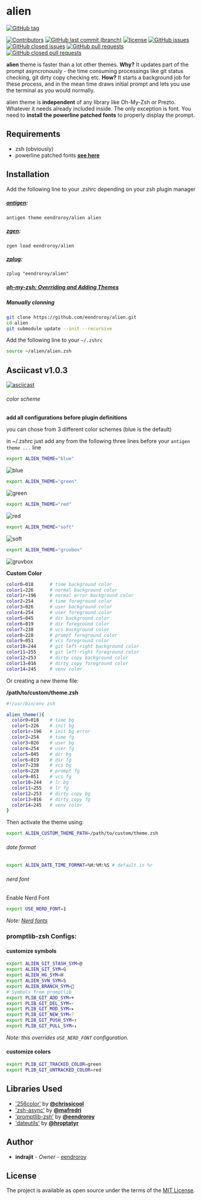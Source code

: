 # alien

[![GitHub tag](https://img.shields.io/github/tag/eendroroy/alien.svg)](https://github.com/eendroroy/alien/tags)

[![Contributors](https://img.shields.io/github/contributors/eendroroy/alien.svg)](https://github.com/eendroroy/alien/graphs/contributors)
[![GitHub last commit (branch)](https://img.shields.io/github/last-commit/eendroroy/alien/master.svg)](https://github.com/eendroroy/alien)
[![license](https://img.shields.io/github/license/eendroroy/alien.svg)](https://github.com/eendroroy/alien/blob/master/LICENSE)
[![GitHub issues](https://img.shields.io/github/issues/eendroroy/alien.svg)](https://github.com/eendroroy/alien/issues)
[![GitHub closed issues](https://img.shields.io/github/issues-closed/eendroroy/alien.svg)](https://github.com/eendroroy/alien/issues?q=is%3Aissue+is%3Aclosed)
[![GitHub pull requests](https://img.shields.io/github/issues-pr/eendroroy/alien.svg)](https://github.com/eendroroy/alien/pulls)
[![GitHub closed pull requests](https://img.shields.io/github/issues-pr-closed/eendroroy/alien.svg)](https://github.com/eendroroy/alien/pulls?q=is%3Apr+is%3Aclosed)

**alien** theme is faster than a lot other themes. **Why?** It updates part of the prompt asyncronously - the time consuming processings like git status checking, git dirty copy checking etc. **How?** It starts a background job for these process, and in the mean time draws initial prompt and lets you use the terminal as you would normally.

alien theme is **independent** of any library like Oh-My-Zsh or Prezto. Whatever it needs already included inside. The only exception is font. You need to **install the powerline patched fonts** to properly display the prompt.

## Requirements

- zsh (obviously)
- powerline patched fonts [**see here**](https://github.com/powerline/fonts)

## Installation

Add the following line to your .zshrc depending on your zsh plugin manager

##### [antigen](https://github.com/zsh-users/antigen):

    antigen theme eendroroy/alien alien

##### [zgen](https://github.com/tarjoilija/zgen):

    zgen load eendroroy/alien

##### [zplug](https://github.com/zplug/zplug):

    zplug "eendroroy/alien"

##### [oh-my-zsh: Overriding and Adding Themes](https://github.com/robbyrussell/oh-my-zsh/wiki/Customization#overriding-and-adding-themes)

##### Manually clonning

```bash
git clone https://github.com/eendroroy/alien.git
cd alien
git submodule update --init --recursive
```

Add the following line to your `~/.zshrc`

```bash
source ~/alien/alien.zsh
```

## Asciicast v1.0.3

[![asciicast](http://asciinema.org/a/162085.png)](https://asciinema.org/a/162085)

###### color scheme

**add all configurations before plugin definitions**

you can chose from 3 different color schemes (blue is the default)

in ~/.zshrc just add any from the following three lines before your `antigen theme ...` line

```bash
export ALIEN_THEME="blue"
```

![blue](https://raw.githubusercontent.com/eendroroy/alien/master/screenshots/blue.png)

```bash
export ALIEN_THEME="green"
```

![green](https://raw.githubusercontent.com/eendroroy/alien/master/screenshots/green.png)

```bash
export ALIEN_THEME="red"
```

![red](https://raw.githubusercontent.com/eendroroy/alien/master/screenshots/red.png)

```bash
export ALIEN_THEME="soft"
```

![soft](https://raw.githubusercontent.com/eendroroy/alien/master/screenshots/soft.png)

```bash
export ALIEN_THEME="gruvbox"
```

![gruvbox](https://raw.githubusercontent.com/eendroroy/alien/master/screenshots/gruvbox.png)


**Custom Color**

```bash
color0=018      # time background color
color1=226      # normal background color
color1r=196     # normal error background color
color2=254      # time foreground color
color3=026      # user background color
color4=254      # user foreground color
color5=045      # dir background color
color6=019      # dir foreground color
color7=238      # vcs background color
color8=228      # prompt foreground color
color9=051      # vcs foreground color
color10=244     # git left-right background color
color11=255     # git left-right foreground color
color12=253     # dirty copy background color
color13=016     # dirty copy foreground color
color14=245     # venv color
```

Or creating a new theme file:

__/path/to/custom/theme.zsh__

```bash
#!/usr/bin/env zsh

alien_theme(){
  color0=018    # time bg
  color1=226    # init bg
  color1r=196   # init bg error
  color2=254    # time fg
  color3=026    # user bg
  color4=254    # user fg
  color5=045    # dir bg
  color6=019    # dir fg
  color7=238    # vcs bg
  color8=228    # prompt fg
  color9=051    # vcs fg
  color10=244   # lr bg
  color11=255   # lr fg
  color12=253   # dirty copy bg
  color13=016   # dirty copy fg
  color14=245   # venv color
}
```

Then activate the theme using:

```bash
export ALIEN_CUSTOM_THEME_PATH=/path/to/custom/theme.zsh
```

###### date format

```bash
export ALIEN_DATE_TIME_FORMAT=%H:%M:%S # default is %r
```

###### nerd font

Enable Nerd Font

```bash
export USE_NERD_FONT=1
```

_*Note: [Nerd fonts](https://github.com/ryanoasis/nerd-fonts)*_

### promptlib-zsh Configs:

#### customize symbols

```bash
export ALIEN_GIT_STASH_SYM=@
export ALIEN_GIT_SYM=G
export ALIEN_HG_SYM=H
export ALIEN_SVN_SYM=S
export ALIEN_BRANCH_SYM=
# Symbols from promptlib
export PLIB_GIT_ADD_SYM=+
export PLIB_GIT_DEL_SYM=-
export PLIB_GIT_MOD_SYM=⭑
export PLIB_GIT_NEW_SYM=?
export PLIB_GIT_PUSH_SYM=↑
export PLIB_GIT_PULL_SYM=↓
```

_Note: this overrides `USE_NERD_FONT` configuration._

#### customize colors

```bash
export PLIB_GIT_TRACKED_COLOR=green
export PLIB_GIT_UNTRACKED_COLOR=red
```

## Libraries Used

- ['256color'](https://github.com/chrissicool/zsh-256color) by **[@chrissicool](https://github.com/chrissicool)**
- ['zsh-async'](https://github.com/mafredri/zsh-async) by **[@mafredri](https://github.com/mafredri)**
- ['promptlib-zsh'](https://github.com/eendroroy/promptlib-zsh) by **[@eendroroy](https://github.com/eendroroy)**
- ['dateutils'](https://www.fresse.org/dateutils/) by **[@hroptatyr](https://github.com/hroptatyr)**

## Author

* **indrajit** - *Owner* - [eendroroy](https://github.com/eendroroy)

## License

The project is available as open source under the terms of the [MIT License](http://opensource.org/licenses/MIT).
